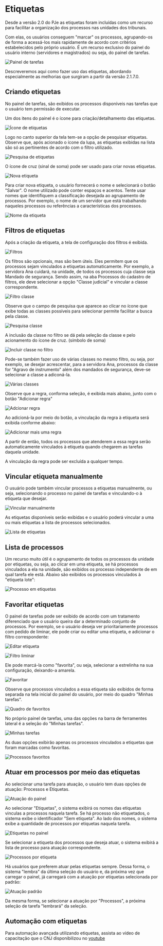 # Etiquetas

Desde a versão 2.0 do PJe as etiquetas foram incluídas como um recurso para facilitar a organização dos processos nas unidades dos tribunais. 

Com elas, os usuários conseguem "marcar" os processos, agrupando-os de forma a acessá-los mais rapidamente de acordo com critérios estabelecidos pelo próprio usuário. É um recurso exclusivo do painel do usuário interno (servidores e magistrados) ou seja, do painel de tarefas.

![Painel de tarefas](img/etiqueta1.png)

Descreveremos aqui como fazer uso das etiquetas, abordando especialmente as melhorias que surgiram a partir da versão 2.1.7.0.

## Criando etiquetas

No painel de tarefas, são exibidos os processos disponíveis nas tarefas que o usuário tem permissão de executar.

Um dos itens do painel é o ícone para criação/detalhamento das etiquetas.

![Ícone de etiquetas](img/etiqueta2.png)

Logo no canto superior da tela tem-se a opção de pesquisar etiquetas. Observe que, após acionado o ícone da lupa, as etiquetas exibidas na lista são só as pertinentes de acordo com o filtro utilizado.

![Pesquisa de etiquetas](img/etiqueta3.png)

O ícone de cruz (sinal de soma) pode ser usado para criar novas etiquetas.

![Nova etiqueta](img/etiqueta4.png)

Para criar nova etiqueta, o usuário fornecerá o nome e selecionará o botão "Salvar". O nome utilizado pode conter espaços e acentos. Tente usar nomes que identifiquem a classificação desejada ao agrupamento de processos. Por exemplo, o nome de um servidor que está trabalhando naqueles processos ou referências a características dos processos. 

![Nome da etiqueta](img/etiqueta5.png)

## Filtros de etiquetas

Após a criação da etiqueta, a tela de configuração dos filtros é exibida. 

![Filtros](img/etiqueta6.png)

Os filtros são opcionais, mas são bem úteis. Eles permitem que os processos sejam vinculados a etiquetas automaticamente. Por exemplo, a servidora Ana cuidará, na unidade, de todos os processos cuja classe seja Mandado de segurança. Sendo assim, na aba Processos do cadastro de filtros, ele deve selecionar a opção "Classe judicial" e vincular a classe correspondente.

![Filtro classe](img/etiqueta7.png)

Observe que o campo de pesquisa que aparece ao clicar no ícone que exibe todas as classes possíveis para selecionar permite facilitar a busca pela classe.

![Pesquisa classe](img/etiqueta8.png)

A inclusão da classe no filtro se dá pela seleção da classe e pelo acionamento do ícone de cruz. (símbolo de soma)

![Incluir classe no filtro](img/etiqueta9.png)

Pode-se também fazer uso de várias classes no mesmo filtro, ou seja, por exemplo, se desejar acrescentar, para a servidora Ana, processos da classe for "Agravo de instrumento" além dos mandados de segurança, deve-se selecionar a classe a adiconá-la. 

![Várias classes](img/etiqueta10.png)

Observe que a regra, conforma seleção, é exibida mais abaixo, junto com o botão "Adicionar regra"

![Adcionar regra](img/etiqueta11.png)

Ao adicioná-la por meio do botão, a vinculação da regra à etiqueta será exibida conforme abaixo:

![Adicionar mais uma regra](img/etiqueta12.png)

A partir de então, todos os processos que atenderem a essa regra serão automaticamente vinculados à etiqueta quando chegarem as tarefas daquela unidade.

A vinculação da regra pode ser excluída a qualquer tempo. 

## Vincular etiqueta manualmente

O usuário pode também vincular processos a etiquetas manualmente, ou seja, selecionando o processo no painel de tarefas e vinculando-o à etiqueta que desejar. 

![Vincular manualmente](img/etiqueta13.png)

As etiquetas disponíveis serão exibidas e o usuário poderá vincular a uma ou mais etiquetas a lista de processos selecionados.

![Lista de etiquetas](img/etiqueta14.png)

## Lista de processos 

Um recurso muito útil é o agrupamento de todos os processos da unidade por etiquetas, ou seja, ao clicar em uma etiqueta, se há processos vinculados a ela na unidade, são exibidos os processo independente de em qual tarefa ele está. Abaixo são exibidos os processos vinculados à "etiqueta lote":

![Processo em etiquetas](img/etiqueta15.png)

## Favoritar etiquetas

O painel de tarefas pode ser exibido de acordo com um tratamento diferenciado que o usuário queira dar a determinado conjunto de processos. Por exemplo, se o usuário deseja ver prioritariamente processos com pedido de liminar, ele pode criar ou editar uma etiqueta, e adicionar o filtro correspondente:

![Editar etiqueta](img/etiqueta16.png)

![Filtro liminar](img/etiqueta20.png)

Ele pode marcá-la como "favorita", ou seja, selecionar a estrelinha na sua configuração, deixando-a amarela. 

![Favoritar](img/etiqueta17.png)

Observe que processos vinculados a essa etiqueta são exibidos de forma separada na tela inicial do painel do usuário, por meio do quadro "Minhas tarefas".

![Quadro de favoritos](img/etiqueta18.png)

No próprio painel de tarefas, uma das opções na barra de ferramentes lateral é a seleção do "Minhas tarefas".

![Minhas tarefas](img/etiqueta19.png)

As duas opções exibirão apenas os processos vinculados a etiquetas que foram marcadas como favoritas.

![Processos favoritos](img/etiqueta21.png)

## Atuar em processos por meio das etiquetas

Ao selecionar uma tarefa para atuação, o usuário tem duas opções de atuação: Processos e Etiquetas.

![Atuação do painel](img/etiqueta22.png)

Ao selecionar "Etiquetas", o sistema exibirá os nomes das etiquetas vinculas a processos naquela tarefa. Se há processo não etiquetados, o sistema exibe o identificador "Sem etiqueta". Ao lado dos nomes, o sistema exibe a quantidade de processos por etiquetas naquela tarefa. 

![Etiquetas no painel](img/etiqueta23.png)

Se selecionar a etiqueta dos processos que deseja atuar, o sistema exibirá a lista de processo para atuação correspondente. 

![Processos por etiqueta](img/etiqueta24.png)

Há usuários que preferem atuar pelas etiquetas sempre. Dessa forma, o sistema "lembra" da última seleção do usuário e, da próxima vez que carregar o painel, já carregará com a atuação por etiquetas selecionada por padrão:

![Atuação padrão](img/etiqueta25.png)

Da mesma forma, se selecionar a atuação por "Processos", a próxima seleção de tarefa "lembrará" da seleção.


## Automação com etiquetas

Para automação avançada utilizando etiquetas, assista ao vídeo de capacitação que o CNJ disponibilizou no [youtube](https://www.youtube.com/watch?v=GOLyiBMRKwo&feature=youtu.be)
